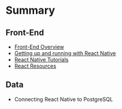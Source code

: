 # Summary

## Front-End
* [Front-End Overview](README.md)
* [Getting up and running with React Native](getting-up-and-running-with-react-native.md)
* [React Native Tutorials](react-native-tutorials.md)
* [React Resources](react-resources.md)

## Data
* Connecting React Native to PostgreSQL

